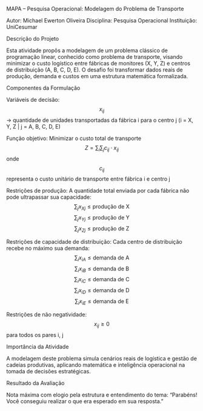 MAPA – Pesquisa Operacional: Modelagem do Problema de Transporte

Autor: Michael Ewerton Oliveira Disciplina: Pesquisa Operacional Instituição: UniCesumar

Descrição do Projeto

Esta atividade propôs a modelagem de um problema clássico de programação linear, conhecido como problema de transporte, visando minimizar o custo logístico entre fábricas de monitores (X, Y, Z) e centros de distribuição (A, B, C, D, E). O desafio foi transformar dados reais de produção, demanda e custos em uma estrutura matemática formalizada.

Componentes da Formulação

Variáveis de decisão: $$x_{ij}$$ → quantidade de unidades transportadas da fábrica i para o centro j (i = X, Y, Z | j = A, B, C, D, E)

Função objetivo: Minimizar o custo total de transporte $$Z = \sum_{i}\sum_{j} c_{ij} \cdot x_{ij}$$ onde $$c_{ij}$$ representa o custo unitário de transporte entre fábrica i e centro j

Restrições de produção: A quantidade total enviada por cada fábrica não pode ultrapassar sua capacidade: $$\sum_{j} x_{Xj} \leq \text{produção de X}$$ $$\sum_{j} x_{Yj} \leq \text{produção de Y}$$ $$\sum_{j} x_{Zj} \leq \text{produção de Z}$$

Restrições de capacidade de distribuição: Cada centro de distribuição recebe no máximo sua demanda: $$\sum_{i} x_{iA} \leq \text{demanda de A}$$ $$\sum_{i} x_{iB} \leq \text{demanda de B}$$ $$\sum_{i} x_{iC} \leq \text{demanda de C}$$ $$\sum_{i} x_{iD} \leq \text{demanda de D}$$ $$\sum_{i} x_{iE} \leq \text{demanda de E}$$

Restrições de não negatividade: $$x_{ij} \geq 0$$ para todos os pares i, j

Importância da Atividade

A modelagem deste problema simula cenários reais de logística e gestão de cadeias produtivas, aplicando matemática e inteligência operacional na tomada de decisões estratégicas.

Resultado da Avaliação

Nota máxima com elogio pela estrutura e entendimento do tema: “Parabéns! Você conseguiu realizar o que era esperado em sua resposta.”
